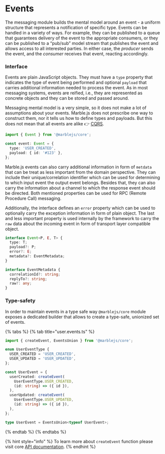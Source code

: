 # Events

The messaging module builds the mental model around an event - a uniform structure that represents a notification of specific type. Events can be handled in a variety of ways. For example, they can be published to a queue that guarantees delivery of the event to the appropriate consumers, or they can be published to a “pub/sub” model stream that publishes the event and allows access to all interested parties. In either case, the _producer_ sends the event, and the _consumer_ receives that event, reacting accordingly.

### Interface

Events are plain JavaScript objects. They must have a `type` property that indicates the type of event being performed and optional `payload` that carries additional information needed to process the event. As in most messaging systems, events are reified, i.e., they are represented as concrete objects and they can be stored and passed around.

Messaging mental model is a very simple, so it does not make a lot of assumptions about your events. Marble.js does not prescribe one way to construct them, nor it tells us how to define types and payloads. But this does not mean that all events are alike  👉 [CQRS](../cqrs.md).

```typescript
import { Event } from '@marblejs/core';

const event: Event = {
  type: 'USER_CREATED',
  payload: { id: '#123' },
};
```

Marble.js events can also carry additional information in form of  `metdata` that can be treat as less important from the domain perspective. They can include their unique/correlation identifier which can be used for determining to which input event the output event belongs. Besides that, they can also carry the information about a channel to which the response event should be directed. Both mentioned properties can be used for RPC \(Remote Procedure Call\) messaging.

Additionally, the interface defines an `error` property which can be used to optionally carry the exception information in form of plain object. The last and less important property is used internally by the framework to carry the `raw` data about the incoming event in form of transport layer compatible object.

```typescript
interface Event<P, E, T> {
  type: T;
  payload?: P;
  error?: E;
  metadata?: EventMetadata;
}

```

```typescript
interface EventMetadata {
  correlationId?: string;
  replyTo?: string;
  raw?: any;
}
```

### Type-safety

In order to maintain events in a type safe way `@marblejs/core` module exposes a dedicated builder that allows to create a type-safe, unionized set of events.

{% tabs %}
{% tab title="user.events.ts" %}
```typescript
import { createEvent, EventsUnion } from '@marblejs/core';

enum UserEventType {
  USER_CREATED = 'USER_CREATED',
  USER_UPDATED = 'USER_UPDATED',
};

const UserEvent = {
  userCreated: createEvent(
    UserEventType.USER_CREATED,
    (id: string) => ({ id }),
  ),
  userUpdated: createEvent(
    UserEventType.USER_UPDATED,
    (id: string) => ({ id }),
  ),
};

type UserEvent = EventsUnion<typeof UserEvent>;
```
{% endtab %}
{% endtabs %}

{% hint style="info" %}
To learn more about `createEvent` function please visit core [API documentation](../../other/api-reference/core/createevent.md).
{% endhint %}

